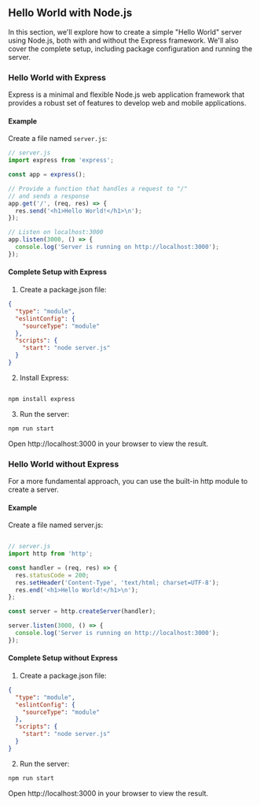 ## Hello World with Node.js

In this section, we'll explore how to create a simple "Hello World" server using Node.js, both with and without the Express framework. We'll also cover the complete setup, including package configuration and running the server.

### Hello World with Express

Express is a minimal and flexible Node.js web application framework that provides a robust set of features to develop web and mobile applications.

#### Example

Create a file named `server.js`:

```js
// server.js
import express from 'express';

const app = express();

// Provide a function that handles a request to "/"
// and sends a response
app.get('/', (req, res) => {
  res.send('<h1>Hello World!</h1>\n');
});

// Listen on localhost:3000
app.listen(3000, () => {
  console.log('Server is running on http://localhost:3000');
});
```

#### Complete Setup with Express

1. Create a package.json file:

```json
{
  "type": "module",
  "eslintConfig": {
    "sourceType": "module"
  },
  "scripts": {
    "start": "node server.js"
  }
}
```

2. Install Express:

```bash

npm install express
```

3. Run the server:

```bash
npm run start
```

Open http://localhost:3000 in your browser to view the result.

### Hello World without Express

For a more fundamental approach, you can use the built-in http module to create a server.

#### Example

Create a file named server.js:

```js

// server.js
import http from 'http';

const handler = (req, res) => {
  res.statusCode = 200;
  res.setHeader('Content-Type', 'text/html; charset=UTF-8');
  res.end('<h1>Hello World!</h1>\n');
};

const server = http.createServer(handler);

server.listen(3000, () => {
  console.log('Server is running on http://localhost:3000');
});
```

#### Complete Setup without Express

1. Create a package.json file:

```json
{
  "type": "module",
  "eslintConfig": {
    "sourceType": "module"
  },
  "scripts": {
    "start": "node server.js"
  }
}
```

2. Run the server:

```bash
npm run start
```

Open http://localhost:3000 in your browser to view the result.
